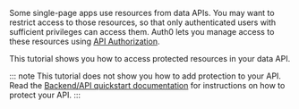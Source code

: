 Some single-page apps use resources from data APIs. You may want to restrict access to those resources, so that only authenticated users with sufficient privileges can access them. Auth0 lets you manage access to these resources using [API Authorization](https://auth0.com/docs/api-auth).

This tutorial shows you how to access protected resources in your data API. 

::: note
This tutorial does not show you how to add protection to your API. Read the [Backend/API quickstart documentation](quickstart/backend) for instructions on how to protect your API. 
:::